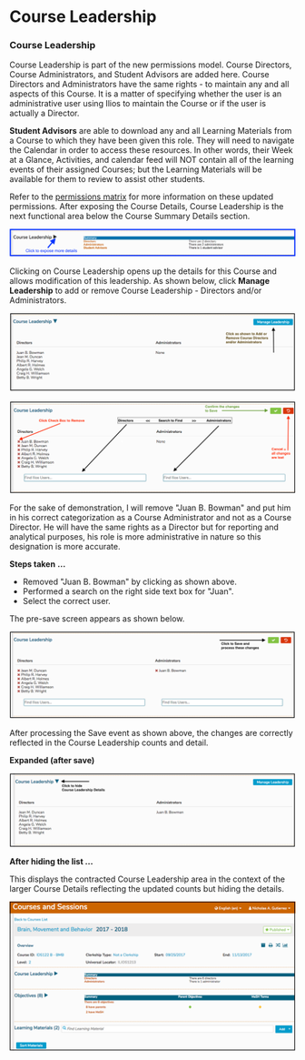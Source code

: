 # Course Leadership

### Course Leadership

Course Leadership is part of the new permissions model. Course Directors, Course Administrators, and Student Advisors are added here. Course Directors and Administrators  have the same rights - to maintain any and all aspects of this Course. It is a matter of specifying whether the user is an administrative user using Ilios to maintain the Course or if the user is actually a Director. 

**Student Advisors** are able to download any and all Learning Materials from a Course to which they have been given this role. They will need to navigate the Calendar in order to access these resources. In other words, their Week at a Glance, Activities, and calendar feed will NOT contain all of the learning events of their assigned Courses; but the Learning Materials will be available for them to review to assist other students.

Refer to the [permissions matrix](https://www.dropbox.com/s/431sdj2bfoi3v1f/Ilios%20New%20Default%20Permissions%20Matrix.pdf?dl=0) for more information on these updated permissions. After exposing the Course Details, Course Leadership is the next functional area below the Course Summary Details section.

![](../../.gitbook/assets/crs_ldrshp1.png)

Clicking on Course Leadership opens up the details for this Course and allows modification of this leadership. As shown below, click **Manage Leadership** to add or remove Course Leadership - Directors and/or Administrators.

![](../../.gitbook/assets/course_leadership_expanded.png)

![](../../.gitbook/assets/course_leadership_detail.png)

For the sake of demonstration, I will remove "Juan B. Bowman" and put him in his correct categorization as a Course Administrator and not as a Course Director. He will have the same rights as a Director but for reporting and analytical purposes, his role is more administrative in nature so this designation is more accurate.

**Steps taken** **...**

* Removed "Juan B. Bowman" by clicking as shown above.
* Performed a search on the right side text box for "Juan".
* Select the correct user.

The pre-save screen appears as shown below.

![](../../.gitbook/assets/course_leadership_changing.png)

After processing the Save event as shown above, the changes are correctly reflected in the Course Leadership counts and detail.

**Expanded \(after save\)**

![](../../.gitbook/assets/course_leadership_post_1.png)

**After hiding the list ...**

This displays the contracted Course Leadership area in the context of the larger Course Details reflecting the updated counts but hiding the details.

![](../../.gitbook/assets/course_leadership_post_2.png)

## 

